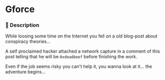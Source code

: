 # Gforce
### 📄 Description
While loosing some time on the Internet you fell on a old blog-post about
conspiracy theories...

A self proclaimed hacker attached a network capture in a comment of this post
telling that he will be `0xdeadbeef` before finishing the work.

Even if the job seems risky you can't help it, you wanna look at it...
the adventure begins...
